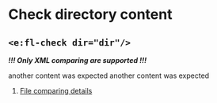 # Check directory content
## `<e:fl-check dir="dir"/>`

***!!! Only XML comparing are supported !!!***

<div>
    <e:summary/>
    <e:given>
        <e:fl-set dir="dir">
            <file name="not_empty_file" from="data/actual.xml"/>
            <file name="empty_file"/>
        </e:fl-set>
    </e:given>
    <e:example name="Happy-path">
        <e:then print="true">
            <e:fl-check dir="dir">
                <file name="empty_file"/>
                <file name="not_empty_file" from="data/actual.xml"/>
            </e:fl-check>
        </e:then>
    </e:example>
     <e:example name="Happy-path with parametrized file name">
        <e:then print="true">
            <e:fl-check dir="dir">
                <file name="${#emptyFileNameFromTemplate}"/>
                <file name="not_empty_file" from="data/actual.xml"/>
            </e:fl-check>
        </e:then>
    </e:example>
    <e:example name="Surplus file" status="ExpectedToFail">
        <e:then print="true">
            <e:fl-check dir="dir">
                <file name="not_empty_file"/>
            </e:fl-check>
        </e:then>
    </e:example>
    <e:example name="Missing file" status="ExpectedToFail">
        <e:then print="true">
            <e:fl-check dir="dir">
                <file name="empty_file"/>
                <file name="missing_file"/>
                <file name="not_empty_file"/>
            </e:fl-check>
        </e:then>
    </e:example>
    <e:example name="Wrong file content" status="ExpectedToFail">
        <e:then print="true">
            <e:fl-check dir="dir">
                <file name="empty_file"/>
                <file name="not_empty_file">another content was expected</file>
            </e:fl-check>
        </e:then>
    </e:example>
    <e:example name="All previous checks together" status="ExpectedToFail">
        <e:then print="true">
            <e:fl-check dir="dir">
                <file name="missing_file"/>
                <file name="not_empty_file">another content was expected</file>
            </e:fl-check>
        </e:then>
    </e:example>
    <e:example name="Details">
        <ol>
            <li><a c:run="concordion" href="details/Details.html">File comparing details</a></li>
        </ol>
    </e:example>
</div>
